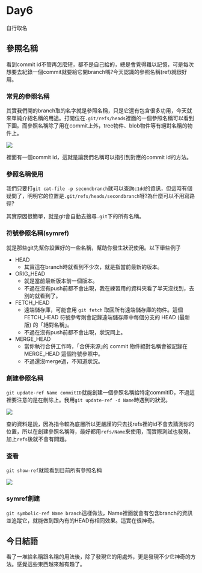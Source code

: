 # Day6
自行取名

## 參照名稱
看到commit id不管再怎麼短，都不是自己給的，總是會覺得難以記憶，可是每次想要去紀錄一個commit就要給它開branch嗎?今天認識的參照名稱(ref)就很好用。

### 常見的參照名稱
其實我們開的branch取的名字就是參照名稱，只是它還有包含很多功用，今天就來單純介紹名稱的用途。打開位在`.git/refs/heads`裡面的一個參照名稱可以看到下圖。而參照名稱除了用在commit上外，tree物件、blob物件等有絕對名稱的物件上。

![](https://i.imgur.com/0I6Bpbc.png)

裡面有一個commit id，這就是讓我們名稱可以指引到對應的commit id的方法。

### 參照名稱使用
我們只要打`git cat-file -p secondbranch`就可以查詢`c1dd`的資訊，但這時有個疑問了，明明它的位置是`.git/refs/heads/secondbranch`呀?為什麼可以不用寫路徑?

其實原因很簡單，就是git會自動去搜尋`.git`下的所有名稱。

### 符號參照名稱(symref)
就是那些git先幫你設置好的一些名稱，幫助你發生狀況使用。以下舉些例子

- HEAD
  - 其實這在branch時就看到不少次，就是指當前最新的版本。
- ORIG_HEAD
  - 就是當前最新版本前一個版本。
  - 不過在沒有push前都不會出現，我在練習用的資料夾看了半天沒找到，去別的就看到了。
- FETCH_HEAD
  - 遠端儲存庫，可能會用 `git fetch` 取回所有遠端儲存庫的物件。這個 FETCH_HEAD 符號參考則會記錄遠端儲存庫中每個分支的 HEAD (最新版) 的「絕對名稱」。
  - 不過在沒有push前都不會出現，狀況同上。
- MERGE_HEAD
  - 當你執行合併工作時，「合併來源｣的 commit 物件絕對名稱會被記錄在 MERGE_HEAD 這個符號參照中。
  - 不過還沒merge過，不知道狀況。

### 創建參照名稱
`git update-ref Name commitID`就能創建一個參照名稱給特定commitID，不過這裡要注意的是在刪除上。我用`git update-ref -d Name`時遇到的狀況。

![](https://i.imgur.com/78ifEO1.png)

查的資料是說，因為指令較為底層所以更嚴謹的只去找refs裡的id不會去猜測你的位置，所以在創建參照名稱時，最好都用`refs/Name`來使用，而實際測試也發現，加上`refs`後就不會有問題。

### 查看
`git show-ref`就能看到目前所有參照名稱

![](https://i.imgur.com/WbdtGNO.png)

### symref創建
`git symbolic-ref Name branch`這樣做法，Name裡面就會有包含branch的資訊並追蹤它，就能做到跟內有的HEAD有相同效果。這實在很神奇。

## 今日結語
看了一堆給名稱跟名稱的用法後，除了發現它的用處外，更是發現不少它神奇的方法。感覺這些東西越來越有趣了。

